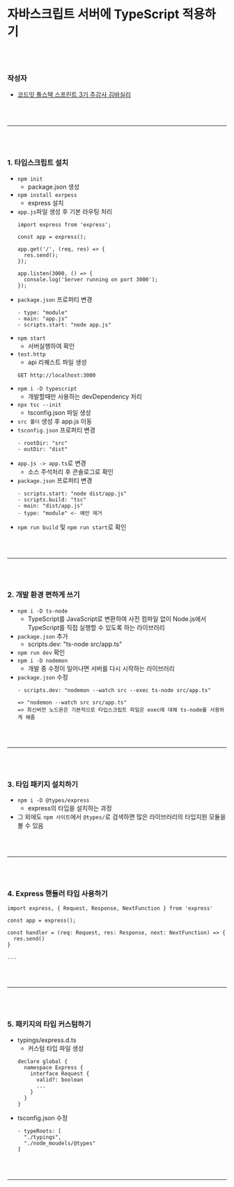 # 자바스크립트 서버에 TypeScript 적용하기 

<br />
<br />

### 작성자
- [코드잇 풀스택 스프린트 3기 주강사 김바실리](https://www.linkedin.com/in/basilry/)


<br />
<br />

---

<br />
<br />

### 1. 타입스크립트 설치

  - `npm init`
    - package.json 생성
  - `npm install exrpess`
    - express 설치
  - `app.js`파일 생성 후 기본 라우팅 처리
    ```
    import express from 'express';

    const app = express();

    app.get('/', (req, res) => {
      res.send();
    });

    app.listen(3000, () => {
      console.log('Server running on port 3000');
    });
    ```
  - `package.json` 프로퍼티 변경
    ```
    - type: "module"
    - main: "app.js"
    - scripts.start: "node app.js"
    ```
  - `npm start`
      - 서버실행하여 확인
  - `test.http`
      - api 리퀘스트 파일 생성
      ```
      GET http://localhost:3000
      ```
  - `npm i -D typescript`
      - 개발할때만 사용하는 devDependency 처리
  - `npx tsc --init`
      - tsconfig.json 파일 생성
  - `src 폴더` 생성 후 app.js 이동
  - `tsconfig.json` 프로퍼티 변경
    ```
    - rootDir: "src"
    - outDir: "dist"
    ```
  - `app.js -> app.ts`로 변경
      - 소스 주석처리 후 콘솔로그로 확인
  - `package.json` 프로퍼티 변경
    ```
    - scripts.start: "node dist/app.js"
    - scripts.build: "tsc"
    - main: "dist/app.js"
    - type: "module" <- 얘만 제거
    ```
  - `npm run build` 및 `npm run start`로 확인

<br />
<br />

---

<br />
<br />

### 2. 개발 환경 편하게 쓰기
  - `npm i -D ts-node`
      - TypeScript를 JavaScript로 변환하여 사전 컴파일 없이 Node.js에서 TypeScript를 직접 실행할 수 있도록 하는 라이브러리
  - `package.json` 추가
      - scripts.dev: "ts-node src/app.ts"
  - `npm run dev` 확인
  - `npm i -D nodemon`
      - 개발 중 수정이 일어나면 서버를 다시 시작하는 라이브러리
  - `package.json` 수정
    ```
    - scripts.dev: "nodemon --watch src --exec ts-node src/app.ts"

    => "nodemon --watch src src/app.ts"
    => 최신버전 노드몬은 기본적으로 타입스크립트 파일은 exec에 대해 ts-node를 사용하게 해줌
    ```

<br />
<br />

---
  
<br />
<br />

### 3. 타입 패키지 설치하기
  - `npm i -D @types/express`
    - express의 타입을 설치하는 과정
  - 그 외에도 `npm 사이트`에서 `@types/`로 검색하면 많은 라이브러리의 타입지원 모듈을 볼 수 있음

<br />
<br />

---
  
<br />
<br />

### 4. Express 핸들러 타입 사용하기
  ```
  import express, { Request, Response, NextFunction } from 'express'

  const app = express();

  const handler = (req: Request, res: Response, next: NextFunction) => {
    res.send()
  }

  ...

  ```

<br />
<br />

---
  
<br />
<br />

### 5. 패키지의 타입 커스텀하기
  - typings/express.d.ts
    - 커스텀 타입 파일 생성
    ```
    declare global {
      namespace Express {
        interface Request {
          valid?: boolean
          ...
        }
      }
    }
    ```
  - tsconfig.json 수정
    ```
    - typeRoots: [
      "./typings",
      "./node_moudels/@types"
    ]
    ```

<br />
<br />

---
  
<br />
<br />